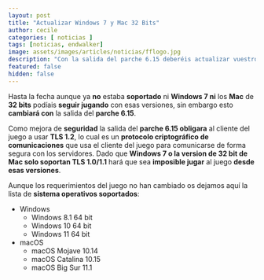 ```yaml
---
layout: post
title: "Actualizar Windows 7 y Mac 32 Bits"
author: cecile
categories: [ noticias ]
tags: [noticias, endwalker]
image: assets/images/articles/noticias/fflogo.jpg
description: "Con la salida del parche 6.15 deberéis actualizar vuestro sistema si usáis Windows 7 o Mac 32 Bits"
featured: false
hidden: false
---
```


Hasta la fecha aunque ya **no** estaba **soportado** ni **Windows 7 ni** los **Mac** de **32 bits** podíais **seguir jugando** con esas versiones, sin embargo esto **cambiará con** la salida del **parche 6.15**.

Como mejora de **seguridad** la salida del **parche 6.15 obligara** al cliente del juego a usar **TLS 1.2**, lo cual es un **protocolo criptográfico de comunicaciones** que usa el cliente del juego para comunicarse de forma segura con los servidores. Dado que **Windows 7 o la version de 32 bit de Mac solo soportan TLS 1.0/1.1** hará que sea **imposible jugar** al juego **desde esas versiones**.

Aunque los requerimientos del juego no han cambiado os dejamos aquí la lista de **sistema operativos soportados**:

- Windows
    - Windows 8.1 64 bit
    - Windows 10 64 bit
    - Windows 11 64 bit
- macOS
    - macOS Mojave 10.14
    - macOS Catalina 10.15
    - macOS Big Sur 11.1
